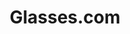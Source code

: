 ---
title: Glasses.com
role: [HTML, CSS, Javascript]
devices: true
hasCode: true
description: >
  I developed and designed a responsive calendar solution for Volunteer Odyssey during GiveCamp Memphis 2015, a weekend-long volunteer coding event for charities.
index: 3
---